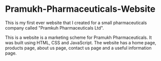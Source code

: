 # Pramukh-Pharmaceuticals-Website
This is my first ever website that I created for a small pharmaceuticals company called "Pramkuh Pharmaceuticals Ltd".

This is a website is a marketing scheme for Pramukh Pharmaceuticals. It was built using HTML, CSS and JavaScript. The website has a home page, products page, about us page, contact us page and a useful information page.
